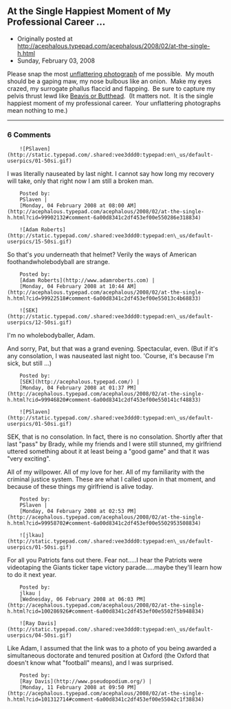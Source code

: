 ## At the Single Happiest Moment of My Professional Career ...

 * Originally posted at http://acephalous.typepad.com/acephalous/2008/02/at-the-single-h.html
 * Sunday, February 03, 2008



Please snap the most [unflattering photograph](http://acephalous.typepad.com/eli.jpg) of me possible.  My mouth should be a gaping maw, my nose bulbous like an onion.  Make my eyes crazed, my surrogate phallus flaccid and flapping.  Be sure to capture my pelvis thrust lewd like [Beavis or Butthead](http://legolas.mdh.se/~adb93tem/b&b/pics/dance.jpg).  (It matters not.  It is the single happiest moment of my professional career.  Your unflattering photographs mean nothing to me.)

		

* * *

### 6 Comments 

		

                
[]()

	

		![PSlaven](http://static.typepad.com/.shared:vee3ddd0:typepad:en\_us/default-userpics/01-50si.gif)
	

	

		

I was literally nauseated by last night. I cannot say how long my recovery will take, only that right now I am still a broken man.

	

		Posted by:
		PSlaven |
		[Monday, 04 February 2008 at 08:00 AM](http://acephalous.typepad.com/acephalous/2008/02/at-the-single-h.html?cid=99902132#comment-6a00d8341c2df453ef00e550286e318834)

[]()

	

		![Adam Roberts](http://static.typepad.com/.shared:vee3ddd0:typepad:en\_us/default-userpics/15-50si.gif)
	

	

		

So that's _you_ underneath that helmet?  Verily the ways of American foothandwholebodyball are strange.

	

		Posted by:
		[Adam Roberts](http://www.adamroberts.com) |
		[Monday, 04 February 2008 at 10:44 AM](http://acephalous.typepad.com/acephalous/2008/02/at-the-single-h.html?cid=99922518#comment-6a00d8341c2df453ef00e55013c4b68833)

[]()

	

		![SEK](http://static.typepad.com/.shared:vee3ddd0:typepad:en\_us/default-userpics/12-50si.gif)
	

	

		

I'm no wholebodyballer, Adam.

And sorry, Pat, but that was a grand evening.  Spectacular, even.  (But if it's any consolation, I was nauseated last night too.  'Course, it's because I'm sick, but still ...)

	

		Posted by:
		[SEK](http://acephalous.typepad.com/) |
		[Monday, 04 February 2008 at 01:37 PM](http://acephalous.typepad.com/acephalous/2008/02/at-the-single-h.html?cid=99946820#comment-6a00d8341c2df453ef00e550141cf48833)

[]()

	

		![PSlaven](http://static.typepad.com/.shared:vee3ddd0:typepad:en\_us/default-userpics/01-50si.gif)
	

	

		

SEK, that is no consolation. In fact, there is no consolation. Shortly after that last "pass" by Brady, while my friends and I were still stunned, my girlfriend uttered something about it at least being a "good game" and that it was "very exciting". 

All of my willpower. All of my love for her. All of my familiarity with the criminal justice system. These are what I called upon in that moment, and because of these things my girlfriend is alive today.

	

		Posted by:
		PSlaven |
		[Monday, 04 February 2008 at 02:53 PM](http://acephalous.typepad.com/acephalous/2008/02/at-the-single-h.html?cid=99958702#comment-6a00d8341c2df453ef00e5502953508834)

[]()

	

		![jlkau](http://static.typepad.com/.shared:vee3ddd0:typepad:en\_us/default-userpics/01-50si.gif)
	

	

		

For all you Patriots fans out there. Fear not.....I hear the Patriots were videotaping the Giants ticker tape victory parade.....maybe they'll learn how to do it next year.

	

		Posted by:
		jlkau |
		[Wednesday, 06 February 2008 at 06:03 PM](http://acephalous.typepad.com/acephalous/2008/02/at-the-single-h.html?cid=100286926#comment-6a00d8341c2df453ef00e5502f5b948834)

[]()

	

		![Ray Davis](http://static.typepad.com/.shared:vee3ddd0:typepad:en\_us/default-userpics/04-50si.gif)
	

	

		

Like Adam, I assumed that the link was to a photo of you being awarded a simultaneous doctorate and tenured position at Oxford (the Oxford that doesn't know what "football" means), and I was surprised.

	

		Posted by:
		[Ray Davis](http://www.pseudopodium.org/) |
		[Monday, 11 February 2008 at 09:50 PM](http://acephalous.typepad.com/acephalous/2008/02/at-the-single-h.html?cid=101312714#comment-6a00d8341c2df453ef00e55042c1f38834)

		

        